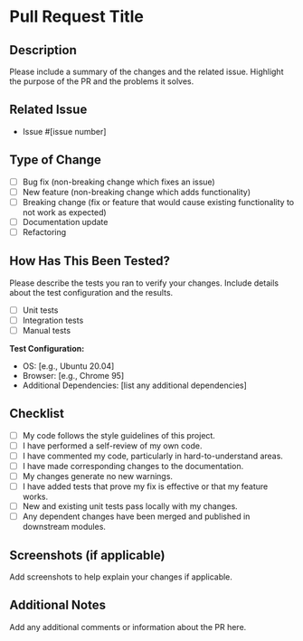 # Pull Request Title

## Description
Please include a summary of the changes and the related issue. Highlight the purpose of the PR and the problems it solves.

## Related Issue
- Issue #[issue number]

## Type of Change
- [ ] Bug fix (non-breaking change which fixes an issue)
- [ ] New feature (non-breaking change which adds functionality)
- [ ] Breaking change (fix or feature that would cause existing functionality to not work as expected)
- [ ] Documentation update
- [ ] Refactoring

## How Has This Been Tested?
Please describe the tests you ran to verify your changes. Include details about the test configuration and the results.

- [ ] Unit tests
- [ ] Integration tests
- [ ] Manual tests

**Test Configuration:**
- OS: [e.g., Ubuntu 20.04]
- Browser: [e.g., Chrome 95]
- Additional Dependencies: [list any additional dependencies]

## Checklist
- [ ] My code follows the style guidelines of this project.
- [ ] I have performed a self-review of my own code.
- [ ] I have commented my code, particularly in hard-to-understand areas.
- [ ] I have made corresponding changes to the documentation.
- [ ] My changes generate no new warnings.
- [ ] I have added tests that prove my fix is effective or that my feature works.
- [ ] New and existing unit tests pass locally with my changes.
- [ ] Any dependent changes have been merged and published in downstream modules.

## Screenshots (if applicable)
Add screenshots to help explain your changes if applicable.

## Additional Notes
Add any additional comments or information about the PR here.
